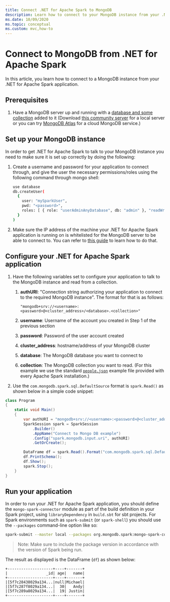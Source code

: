```yaml
---
title: Connect .NET for Apache Spark to MongoDB
description: Learn how to connect to your MongoDB instance from your .NET for Apache Spark application.
ms.date: 10/09/2020
ms.topic: conceptual
ms.custom: mvc,how-to
---
```


# Connect to MongoDB from .NET for Apache Spark

In this article, you learn how to connect to a MongoDB instance from your .NET for Apache Spark application.

## Prerequisites

1. Have a MongoDB server up and running with a [database and some collection](https://docs.mongodb.com/manual/core/databases-and-collections/) added to it (Download [this community server](https://www.mongodb.com/try/download/community) for a local server or you can try [MongoDB Atlas](https://www.mongodb.com/cloud/atlas) for a cloud MongoDB service.)

## Set up your MongoDB instance

In order to get .NET for Apache Spark to talk to your MongoDB instance you need to make sure it is set up correctly by doing the following:

1. Create a username and password for your application to connect through, and give the user the necessary permissions/roles using the following command through mongo shell:

    ```bash
    use database
    db.createUser(
      {
        user: "mySparkUser",
        pwd: "<password>",
        roles: [ { role: "userAdminAnyDatabase", db: "admin" }, "readWriteAnyDatabase" ]
      }
    )
    ```

2. Make sure the IP address of the machine your .NET for Apache Spark application is running on is whitelisted for the MongoDB server to be able to connect to. You can refer to [this guide](https://docs.atlas.mongodb.com/security/add-ip-address-to-list/) to learn how to do that.

## Configure your .NET for Apache Spark application

1. Have the following variables set to configure your application to talk to the MongoDB instance and read from a collection.
    1. **authURI**: "Connection string authorizing your application to connect to the required MongoDB instance". The format for that is as follows:

        ```
        "mongodb+srv://<username>:<password>@<cluster_address>/<database>.<collection>"
        ```

    2. **username**: Username of the account you created in Step 1 of the previous section
    3. **password**: Password of the user account created
    4. **cluster_address**: hostname/address of your MongoDB cluster
    5. **database**: The MongoDB database you want to connect to
    6. **collection**: The MongoDB collection you want to read. (For this example we use the standard [`people.json`](https://github.com/apache/spark/blob/master/examples/src/main/resources/people.json) example file provided with every Apache Spark installation.)

2. Use the `com.mongodb.spark.sql.DefaultSource` format is `spark.Read()` as shown below in a simple code snippet:

```csharp
class Program
{
    static void Main()
    {
        var authURI = "mongodb+srv://<username>:<password>@<cluster_address>/<database>.<collection>?retryWrites=true&w=majority";
        SparkSession spark = SparkSession
            .Builder()
            .AppName("Connect to Mongo DB example")
            .Config("spark.mongodb.input.uri", authURI)
            .GetOrCreate();

        DataFrame df = spark.Read().Format("com.mongodb.spark.sql.DefaultSource").Load();
        df.PrintSchema();
        df.Show();
        spark.Stop();
    }
}
```

## Run your application

In order to run your .NET for Apache Spark application, you should define the `mongo-spark-connector` module as part of the build definition in your Spark project, using `libraryDependency` in `build.sbt` for sbt projects. For Spark environments such as `spark-submit` (or `spark-shell`) you should use the `--packages` command-line option like so:

```bash
spark-submit --master local --packages org.mongodb.spark:mongo-spark-connector_2.12:3.0.0 --class org.apache.spark.deploy.dotnet.DotnetRunner microsoft-spark-<version>.jar yourApp.exe
```

> Note: Make sure to include the package version in accordance with the version of Spark being run.

The result as displayed is the DataFrame (`df`) as shown below:

```text
+--------------------+----+-------+
|                 _id| age|   name|
+--------------------+----+-------+
|[5f7c28438029a134...|null|Michael|
|[5f7c287f8029a134...|  30|   Andy|
|[5f7c289a8029a134...|  19| Justin|
+--------------------+----+-------+
```
